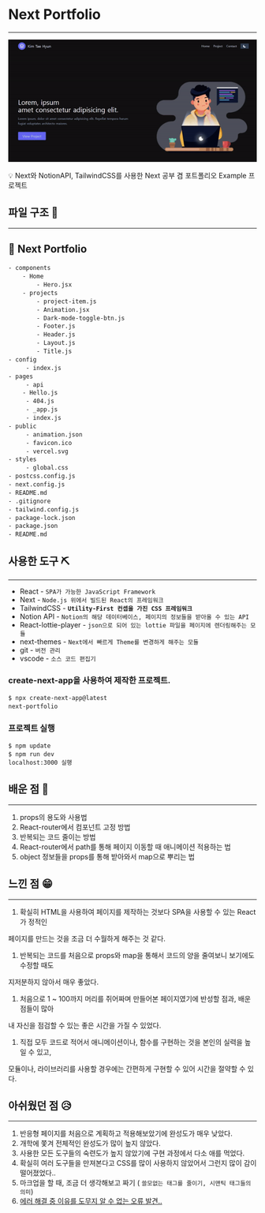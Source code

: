 # Next Portfolio

---

![next-portfolio.gif](Next%20Portfolio%20fb6d7eb9c32c48b78d6acff69f07bddc/next-portfolio.gif)

<aside>
💡 Next와 NotionAPI, TailwindCSS를 사용한 Next 공부 겸 포트폴리오 Example 프로젝트

</aside>

## 파일 구조 📝

---

## 📂 Next Portfolio

```xml
- components
    - Home
        - Hero.jsx
    - projects
        - project-item.js
		- Animation.jsx
		- Dark-mode-toggle-btn.js
		- Footer.js
		- Header.js
		- Layout.js
		- Title.js
- config
     - index.js
- pages
     - api
	- Hello.js
     - 404.js
     - _app.js
     - index.js
- public
     - animation.json
     - favicon.ico
     - vercel.svg
- styles
     - global.css
- postcss.config.js
- next.config.js
- README.md
- .gitignore
- tailwind.config.js
- package-lock.json
- package.json
- README.md
```

## 사용한 도구  ⛏

---

- React - `SPA가 가능한 JavaScript Framework`
- Next - `Node.js 위에서 빌드된 React의 프레임워크`
- TailwindCSS - **`Utility-First 컨셉을 가진 CSS 프레임워크`**
- Notion API - `Notion의 해당 데이터베이스, 페이지의 정보들을 받아올 수 있는 API`
- React-lottie-player - `json으로 되어 있는 lottie 파일을 페이지에 렌더링해주는 모듈`
- next-themes - `Next에서 빠르게 Theme를 변경하게 해주는 모듈`
- git - `버전 관리`
- vscode - `소스 코드 편집기`

### create-next-app을 사용하여 제작한 프로젝트.

```xml
$ npx create-next-app@latest
next-portfolio
```

### 프로젝트 실행

```xml
$ npm update
$ npm run dev
localhost:3000 실행
```

## 배운 점 🤠

---

1. props의 용도와 사용법
2. React-router에서 컴포넌트 고정 방법
3. 반복되는 코드 줄이는 방법
4. React-router에서 path를 통해 페이지 이동할 때 애니메이션 적용하는 법
5. object 정보들을 props를 통해 받아와서 map으로 뿌리는 법

## 느낀 점 😁

---

1. 확실히 HTML을 사용하여 페이지를 제작하는 것보다 SPA을 사용할 수 있는 React가 정적인

페이지를 만드는 것을 조금 더 수월하게 해주는 것 같다.

1. 반복되는 코드를 처음으로 props와 map을 통해서 코드의 양을 줄여보니 보기에도 수정할 때도

지저분하지 않아서 매우 좋았다.

1. 처음으로 1 ~ 100까지 머리를 쥐어짜며 만들어본 페이지였기에 반성할 점과, 배운 점들이 많아

내 자신을 점검할 수 있는 좋은 시간을 가질 수 있었다.

1. 직접 모두 코드로 적어서 애니메이션이나, 함수를 구현하는 것을 본인의 실력을 높일 수 있고,

모듈이나, 라이브러리를 사용할 경우에는 간편하게 구현할 수 있어 시간을 절약할 수 있다.

## 아쉬웠던 점 😥

---

1. 반응형 페이지를 처음으로 계획하고 적용해보았기에 완성도가 매우 낮았다.
2. 개학에 쫓겨 전체적인 완성도가 많이 높지 않았다.
3. 사용한 모든 도구들의 숙련도가 높지 않았기에 구현 과정에서 다소 애를 먹었다.
4. 확실히 여러 도구들을 만져본다고 CSS를 많이 사용하지 않았어서 그런지 많이 감이 떨어졌었다..
5. 마크업을 할 때, 조금 더 생각해보고 짜기 ( `쓸모없는 태그를 줄이기, 시맨틱 태그들의 의미`) 
6. [에러 해결 중 이유를 도무지 알 수 없는 오류 발견..](https://velog.io/@tjdrkr2580/React-Error-React-router-path-white-screen)

